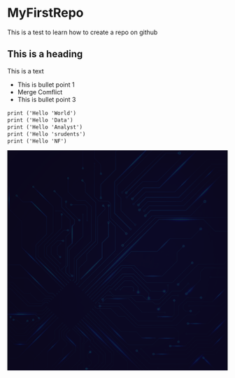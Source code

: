 # MyFirstRepo
This is a test to learn how to create a repo on github 

## This is a heading
This is a text

* This is bullet point 1
* Merge Comflict
* This is bullet point 3


``` three backticks mean that I will start a block of code
print ('Hello 'World')
print ('Hello 'Data')
print ('Hello 'Analyst')
print ('Hello 'srudents')
print ('Hello 'NF')

 ```

![Workflow Diagram](Picture1.png)




